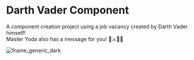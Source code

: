 # Darth Vader Component 

A component creation project using a job vacancy created by Darth Vader himself! <br>
Master Yoda also has a message for you! 🌌⚔️🤖🚀

![frame_generic_dark](https://github.com/luanasa/darth-vader-component/assets/38231334/e7bfca49-10ae-4936-8103-ca71769569ef)


